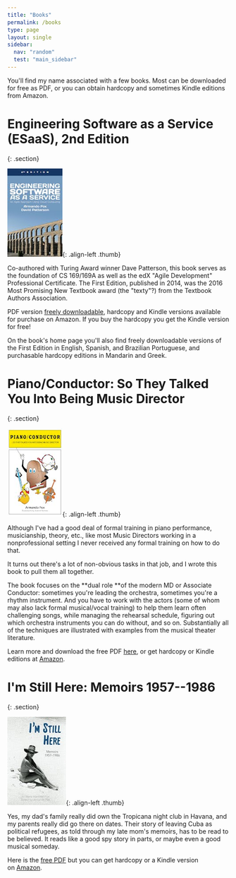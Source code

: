 ```yaml
---
title: "Books"
permalink: /books
type: page
layout: single
sidebar:
  nav: "random"
  test: "main_sidebar"
---
```


You'll find my name associated with a few books. Most can be downloaded for free as PDF, or you can obtain hardcopy and sometimes Kindle editions from Amazon.




# Engineering Software as a Service (ESaaS), 2nd Edition
{: .section}

![](/assets/img/books/esaas.jpeg){: .align-left .thumb}


Co-authored with Turing Award winner Dave Patterson, this book serves as the foundation of CS 169/169A as well as the edX "Agile Development" Professional Certificate.
The First Edition, published in 2014, was the 2016 Most Promising New
Textbook award (the "texty"?) from the Textbook Authors Association.

PDF version [freely downloadable](http://www.saasbook.info/), hardcopy and Kindle versions available for purchase on Amazon. If you buy the hardcopy you get the Kindle version for free!

On the book's home page you'll also find freely downloadable versions
of the First Edition in English, Spanish, and Brazilian Portuguese,
and purchasable hardcopy editions in Mandarin and Greek.

# Piano/Conductor: So They Talked You Into Being Music Director
{: .section}

![](/assets/img/books/piano-conductor.jpeg){: .align-left .thumb}

Although I've had a good deal of formal training in piano performance, musicianship, theory, etc., like most Music Directors working in a nonprofessional setting I never received any formal training on how to do that.

It turns out there's a lot of non-obvious tasks in that job, and I wrote this book to pull them all together.

The book focuses on the **dual role **of the modern MD or Associate Conductor: sometimes you're leading the orchestra, sometimes you're a rhythm instrument. And you have to work with the actors (some of whom may also lack formal musical/vocal training) to help them learn often challenging songs, while managing the rehearsal schedule, figuring out which orchestra instruments you can do without, and so on. Substantially all of the techniques are illustrated with examples from the musical theater literature.

Learn more and download the free PDF [here](https://docs.google.com/viewer?a=v&pid=sites&srcid=ZGVmYXVsdGRvbWFpbnxhcm1hbmRvZm94fGd4OjQ1YTU1M2VhYjgzNDg5ZDE), or get hardcopy or Kindle editions at [Amazon](https://www.amazon.com/Piano-Conductor-Talked-Being-Director/dp/0984881298).

# I'm Still Here: Memoirs 1957--1986
{: .section}

![](/assets/img/books/imstillhere.jpeg){: .align-left .thumb}

Yes, my dad's family really did own the Tropicana night club in Havana, and my parents really did go there on dates. Their story of leaving Cuba as political refugees, as told through my late mom's memoirs, has to be read to be believed. It reads like a good spy story in parts, or maybe even a good musical someday.

Here is the [free PDF](https://docs.google.com/viewer?a=v&pid=sites&srcid=ZGVmYXVsdGRvbWFpbnxhcm1hbmRvZm94fGd4OjE3YjYyY2IyODI1NWViYjU) but you can get hardcopy or a Kindle version on [Amazon](https://www.amazon.com/Still-Here-1957-1986-Martorell-2016-05-01/dp/B01K32C4DU).
